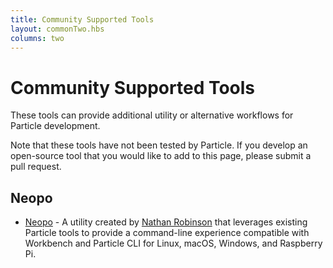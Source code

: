 ```yaml
---
title: Community Supported Tools
layout: commonTwo.hbs
columns: two
---
```


# Community Supported Tools

These tools can provide additional utility or alternative workflows for Particle development.

Note that these tools have not been tested by Particle. If you develop an open-source tool that you would like to add to this page, please submit a pull request.

## Neopo

* [Neopo](https://neopo.xyz/) - A utility created by [Nathan Robinson](https://github.com/nrobinson2000) that leverages existing Particle tools to provide a command-line experience compatible with Workbench and Particle CLI for Linux, macOS, Windows, and Raspberry Pi.

